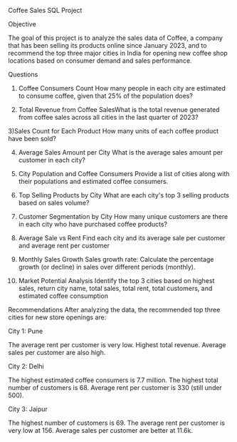 Coffee Sales SQL Project

Objective

The goal of this project is to analyze the sales data of Coffee, a company that has been selling its products online since January 2023, and to recommend the top three major cities in India for opening new coffee shop locations based on consumer demand and sales performance.

 Questions

1) Coffee Consumers Count
How many people in each city are estimated to consume coffee, given that 25% of the population does?


2) Total Revenue from Coffee SalesWhat is the total revenue generated from coffee sales across all cities in the last quarter of 2023?


3)Sales Count for Each Product
How many units of each coffee product have been sold?


4) Average Sales Amount per City
What is the average sales amount per customer in each city?


5) City Population and Coffee Consumers
 Provide a list of cities along with their populations and estimated coffee consumers.


6) Top Selling Products by City
What are each city's top 3 selling products based on sales volume?


7) Customer Segmentation by City
How many unique customers are there in each city who have purchased coffee products?


8) Average Sale vs Rent
Find each city and its average sale per customer and average rent per customer


9) Monthly Sales Growth
Sales growth rate: Calculate the percentage growth (or decline) in sales over different periods (monthly).


10) Market Potential Analysis
Identify the top 3 cities based on highest sales, return city name, total sales, total rent, total customers, and estimated coffee consumption


Recommendations
After analyzing the data, the recommended top three cities for new store openings are:

City 1: Pune

The average rent per customer is very low.
Highest total revenue.
Average sales per customer are also high.

City 2: Delhi

The highest estimated coffee consumers is 7.7 million.
The highest total number of customers is 68.
Average rent per customer is 330 (still under 500).

City 3: Jaipur

The highest number of customers is 69.
The average rent per customer is very low at 156.
Average sales per customer are better at 11.6k.

